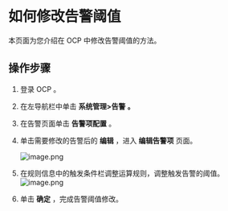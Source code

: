 如何修改告警阈值 
=============================

本页面为您介绍在 OCP 中修改告警阈值的方法。

操作步骤 
-------------------------

1. 登录 OCP 。

   

2. 在左导航栏中单击 **系统管理\>告警** **。**

   

3. 在告警页面单击 **告警项配置** 。

   

4. 单击需要修改的告警后的 **编辑** ，进入 **编辑告警项** 页面。

   ![image.png](https://help-static-aliyun-doc.aliyuncs.com/assets/img/zh-CN/7282988061/p199578.png "image.png")
   

5. 在规则信息中的触发条件栏调整运算规则，调整触发告警的阈值。![image.png](https://help-static-aliyun-doc.aliyuncs.com/assets/img/zh-CN/7282988061/p199579.png "image.png")

   

6. 单击 **确定** ，完成告警阈值修改。

   




